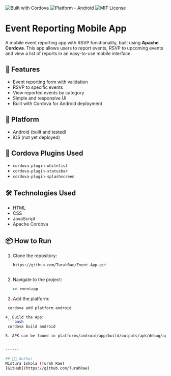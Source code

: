 ![Built with Cordova](https://img.shields.io/badge/Built%20with-Cordova-blue)
![Platform - Android](https://img.shields.io/badge/Platform-Android-green)
![MIT License](https://img.shields.io/badge/License-MIT-yellow.svg)


# Event Reporting Mobile App

A mobile event reporting app with RSVP functionality, built using **Apache Cordova**. 
This app allows users to report events, RSVP to upcoming events and 
view a list of reports in an easy-to-use mobile interface.

## 🚀 Features

- Event reporting form with validation
- RSVP to specific events
- View reported events by category
- Simple and responsive UI
- Built with Cordova for Android deployment

## 📱 Platform

- Android (built and tested)
- iOS (not yet deployed)

## 🧩 Cordova Plugins Used

- `cordova-plugin-whitelist`
- `cordova-plugin-statusbar`
- `cordova-plugin-splashscreen`

## 🛠️ Technologies Used

- HTML
- CSS
- JavaScript
- Apache Cordova

## 📦 How to Run

1. Clone the repository:
   ```bash
   https://github.com/TurahRae/Event-App.git
  
2. Navigate to the project:
   ```bash
   cd eventapp

3. Add the platform:
  ```bash
   cordova add platform android

4. Build the App:
   ```bash
   cordova build android

5. APK can be found in platforms/android/app/build/outputs/apk/debug/app-debug.apk


------

## 👩‍💻 Author
Mistura Ishola (Turah Rae)
[GitHub](https://github.com/TurahRae)
